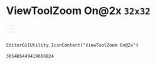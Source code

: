 # ViewToolZoom On@2x `32x32`
<img src="/img/ViewToolZoom%20On@2x.png" width=32 height=32>

``` CSharp
EditorGUIUtility.IconContent("ViewToolZoom On@2x")
```
```
365465449419660824
```
